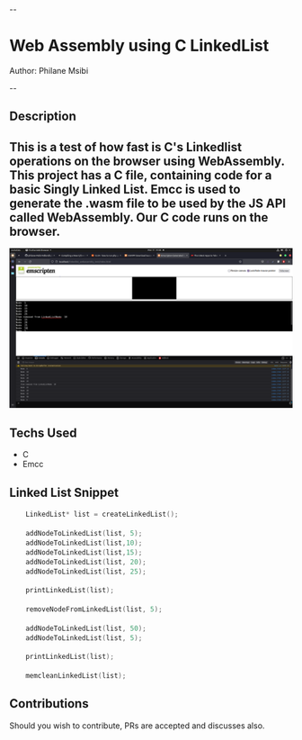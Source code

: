 
--

# Web Assembly using C LinkedList

Author: Philane Msibi

--

## Description

This is a test of how fast is C's Linkedlist operations on the browser using WebAssembly.
This project has a C file, containing code for a basic Singly Linked List. 
Emcc is used to generate the .wasm file to be used by the JS API called WebAssembly.
Our C code runs on the browser.
--

![Alt text](pic.png "A Demostration of the C code running in the browser")

## Techs Used 

- C
- Emcc

## Linked List Snippet

```C
    LinkedList* list = createLinkedList();
   
    addNodeToLinkedList(list, 5);
    addNodeToLinkedList(list,10);
    addNodeToLinkedList(list,15);
    addNodeToLinkedList(list, 20);
    addNodeToLinkedList(list, 25);
 
    printLinkedList(list);
    
    removeNodeFromLinkedList(list, 5);
      
    addNodeToLinkedList(list, 50);
    addNodeToLinkedList(list, 5);
     
    printLinkedList(list);
     
    memcleanLinkedList(list);

```

## Contributions

Should you wish to contribute, PRs are accepted and discusses also.

